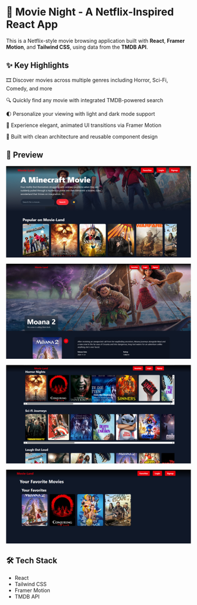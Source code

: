 # 🎥 Movie Night - A Netflix-Inspired React App

This is a Netflix-style movie browsing application built with **React**, **Framer Motion**, and **Tailwind CSS**, using data from the **TMDB API**.

## ✨ Key Highlights

🎞️ Discover movies across multiple genres including Horror, Sci-Fi, Comedy, and more

🔍 Quickly find any movie with integrated TMDB-powered search

🌓 Personalize your viewing with light and dark mode support

💫 Experience elegant, animated UI transitions via Framer Motion

🧱 Built with clean architecture and reusable component design

## 📸 Preview

![Home](./public/Home.png)

![MovieDetails](./public/Moviedetails.png)

![Category](./public/Category.png)

![Fav](./public/Fav.png)

## 🛠️ Tech Stack

- React
- Tailwind CSS
- Framer Motion
- TMDB API
